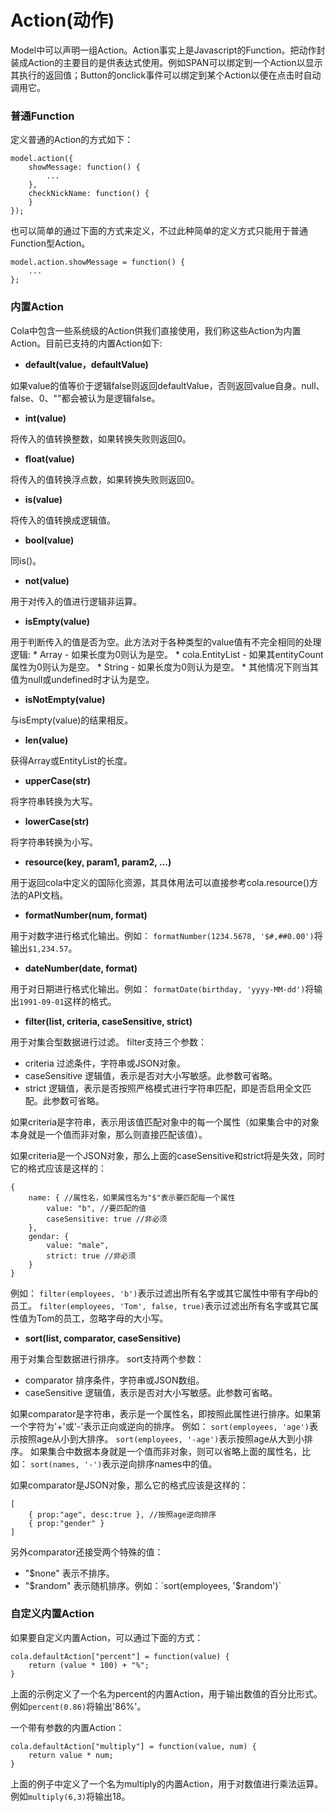 # Action(动作)

Model中可以声明一组Action。Action事实上是Javascript的Function。把动作封装成Action的主要目的是供表达式使用。例如SPAN可以绑定到一个Action以显示其执行的返回值；Button的onclick事件可以绑定到某个Action以便在点击时自动调用它。

### 普通Function
定义普通的Action的方式如下：
```
model.action({
    showMessage: function() {
        ...
    },
    checkNickName: function() {
    }
});
```
也可以简单的通过下面的方式来定义，不过此种简单的定义方式只能用于普通Function型Action。
```
model.action.showMessage = function() {
    ...
};
```
 
### 内置Action

Cola中包含一些系统级的Action供我们直接使用，我们称这些Action为内置Action。目前已支持的内置Action如下:

* **default(value，defaultValue)**

 如果value的值等价于逻辑false则返回defaultValue，否则返回value自身。null、false、0、""都会被认为是逻辑false。

* **int(value)**

 将传入的值转换整数，如果转换失败则返回0。

* **float(value)**

 将传入的值转换浮点数，如果转换失败则返回0。

* **is(value)**

 将传入的值转换成逻辑值。

* **bool(value)**

 同is()。

* **not(value)**

 用于对传入的值进行逻辑非运算。

* **isEmpty(value)**

 用于判断传入的值是否为空。此方法对于各种类型的value值有不完全相同的处理逻辑:
	* Array - 如果长度为0则认为是空。
	* cola.EntityList - 如果其entityCount属性为0则认为是空。
	* String - 如果长度为0则认为是空。
	* 其他情况下则当其值为null或undefined时才认为是空。

* **isNotEmpty(value)**

 与isEmpty(value)的结果相反。

* **len(value)**

 获得Array或EntityList的长度。

* **upperCase(str)**

 将字符串转换为大写。

* **lowerCase(str)**

 将字符串转换为小写。

* **resource(key, param1, param2, ...)**

 用于返回cola中定义的国际化资源，其具体用法可以直接参考cola.resource()方法的API文档。

* **formatNumber(num, format)**

 用于对数字进行格式化输出。例如： `formatNumber(1234.5678, '$#,##0.00')`将输出`$1,234.57`。

* **dateNumber(date, format)**

 用于对日期进行格式化输出。例如： `formatDate(birthday, 'yyyy-MM-dd')`将输出`1991-09-01`这样的格式。

* **filter(list, criteria, caseSensitive, strict)**

 用于对集合型数据进行过滤。
 filter支持三个参数：
 * criteria 过滤条件，字符串或JSON对象。
 * caseSensitive 逻辑值，表示是否对大小写敏感。此参数可省略。
 * strict 逻辑值，表示是否按照严格模式进行字符串匹配，即是否启用全文匹配。此参数可省略。

 如果criteria是字符串，表示用该值匹配对象中的每一个属性（如果集合中的对象本身就是一个值而非对象，那么则直接匹配该值）。

 如果criteria是一个JSON对象，那么上面的caseSensitive和strict将是失效，同时它的格式应该是这样的：
```
{
	name: { //属性名，如果属性名为"$"表示要匹配每一个属性
		value: "b", //要匹配的值
		caseSensitive: true //非必须
	},
	gendar: {
		value: "male",
		strict: true //非必须
	}
}
```

 例如： `filter(employees, 'b')`表示过滤出所有名字或其它属性中带有字母b的员工。
 `filter(employees, 'Tom', false, true)`表示过滤出所有名字或其它属性值为Tom的员工，忽略字母的大小写。

* **sort(list, comparator, caseSensitive)**

 用于对集合型数据进行排序。
 sort支持两个参数：
 * comparator 排序条件，字符串或JSON数组。
 * caseSensitive 逻辑值，表示是否对大小写敏感。此参数可省略。

 如果comparator是字符串，表示是一个属性名，即按照此属性进行排序。如果第一个字符为'+'或'-'表示正向或逆向的排序。
 例如：
 `sort(employees, 'age')`表示按照age从小到大排序。
 `sort(employees, '-age')`表示按照age从大到小排序。
 如果集合中数据本身就是一个值而非对象，则可以省略上面的属性名，比如： `sort(names, '-')`表示逆向排序names中的值。

 如果comparator是JSON对象，那么它的格式应该是这样的：
```
[
    { prop:"age", desc:true }, //按照age逆向排序
    { prop:"gender" }
]
```

 另外comparator还接受两个特殊的值：
 * "$none" 表示不排序。
 * "$random" 表示随机排序。例如：`sort(employees, '$random')`
 
### 自定义内置Action

如果要自定义内置Action，可以通过下面的方式：
```
cola.defaultAction["percent"] = function(value) {
	return (value * 100) + "%";
}
```
	
上面的示例定义了一个名为percent的内置Action，用于输出数值的百分比形式。例如`percent(0.86)`将输出'86%'。

一个带有参数的内置Action：
```
cola.defaultAction["multiply"] = function(value, num) {
	return value * num;
}
```
	
上面的例子中定义了一个名为multiply的内置Action，用于对数值进行乘法运算。例如`multiply(6,3)`将输出18。